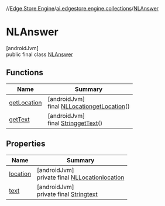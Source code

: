 //[Edge Store Engine](../../../index.md)/[ai.edgestore.engine.collections](../index.md)/[NLAnswer](index.md)

# NLAnswer

[androidJvm]\
public final class [NLAnswer](index.md)

## Functions

| Name | Summary |
|---|---|
| [getLocation](get-location.md) | [androidJvm]<br>final [NLLocation](../-n-l-location/index.md)[getLocation](get-location.md)() |
| [getText](get-text.md) | [androidJvm]<br>final [String](https://developer.android.com/reference/kotlin/java/lang/String.html)[getText](get-text.md)() |

## Properties

| Name | Summary |
|---|---|
| [location](index.md#1932778091%2FProperties%2F-89531115) | [androidJvm]<br>private final [NLLocation](../-n-l-location/index.md)[location](index.md#1932778091%2FProperties%2F-89531115) |
| [text](index.md#-421223053%2FProperties%2F-89531115) | [androidJvm]<br>private final [String](https://developer.android.com/reference/kotlin/java/lang/String.html)[text](index.md#-421223053%2FProperties%2F-89531115) |
